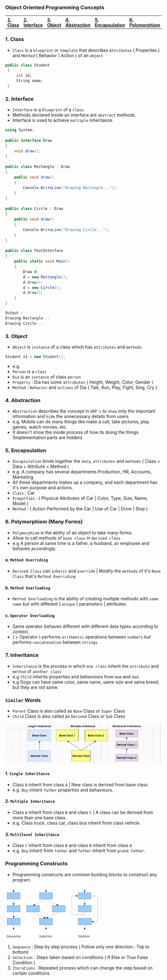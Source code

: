 ### Object Oriented Programming Concepts

<table>
  <tr>
    <th align=left><a href= "#class">1. Class</a></th>
    <th align=left><a href= "#int">2. Interface</a></th>
    <th align=left><a href= "#obj">3. Object</a></th>
    <th align=left><a href= "#abs">4. Abstraction</a></th>
    <th align=left><a href= "#enc">5. Encapsulation</a></th>
    <th align=left><a href= "#poly">6. Polymorphism</a></th>
    <th align=left><a href= "#inh">7. Inheritance</a></th>
  </tr>
</table>

<h3 name='class'>1. Class</h3>

- `Class` is a `blueprint` or `template` that describes `Attributes` ( Properties ) and `Method` ( Behavior | Action ) of an `object`

```C#
public class Student  
 {  
     int id; 
     String name; 
 }  
```

<h3 name='int'>2. Interface</h3>

- `Interface` is a `blueprint` of a `class`.
- Methods declared inside an interface are `abstract` methods.
- Interface is used to achieve `multiple` inheritance.

```C#
using System;  

public interface Draw
{  
    void draw();  
}  

public class Rectangle : Draw  
{  
    public void draw()  
    {  
        Console.WriteLine("Drawing Rectangle...");  
    }  
}  

public class Circle : Draw
{  
    public void draw()  
    {  
        Console.WriteLine("Drawing Circle...");  
    }  
}  

public class TestInterface  
{  
    public static void Main()  
    {  
        Draw d;  
        d = new Rectangle();  
        d.draw();  
        d = new Circle();  
        d.draw();  
    }  
}  
```

```C#
Output :
Drawing Rectangle...
Drawing Circle...
```

<h3 name='obj'>3. Object</h3> 

- `Object` is `instance` of a class which has `attributes` and `methods`.

```C#
Student s1 = new Student();
```

- e.g. 
- `Person` is a `class` 
- `Dia` is an `instance` of class `person`
- `Property` : Dia has some `attributes` ( Height, Weight, Color, Gender )    
- `Method` : `Behavior` and `actions` of Dia ( Talk, Run, Play, Fight, Sing, Cry )

<h3 name='abs'>4. Abstraction</h3>

- `Abstraction` describes the concept in `OOP's` to `show` only the important information and `hide` the unnecessary details from users.
- e.g. Mobile can do many things like make a call, take pictures, play games, watch movies, etc.
- It doesn't show the inside process of how its doing the things (Implementation parts are hidden)

<h3 name='enc'>5. Encapsulation</h3> 

- `Encapsulation` binds together the `data`, `attributes` and `methods` ( Class = Data + Attribute + Method )
- e.g. A company has several departments Production, HR, Accounts, Marketing.
- All these departments makes up a company, and each department has it's own purpose and actions.
- `Class` : Car
- `Properties` : ( Physical Attributes of Car | Color, Type, Size, Name, Model )
- `Method` : ( Action Performed by the Car | Use of Car | Drive | Stop )

<h3 name='poly'>6. Polymorphism (Many Forms)</h3>

- `Polymorphism` is the ability of an object to take many forms.
- Allow to call methods of `base class` in `derived class`
- e.g A person at same time is a father, a husband, an employee and behaves accordingly.

#### a. `Method Overriding`
- `Derived Class` can `inherit` and `override` | Modify the `methods` of it's `Base Class` that's `Method Overriding`

#### b. `Method Overloading`
- `Method Overloading` is the ability of creating multiple methods with `same name` but with different ( `unique` ) parameters | attributes.

#### c. `Operator Overloading`
- Same operator behaves different with different data types according to context.
- ( + Operator ) performs `arithmetic` operations between `numbers` but performs `concatenation` between `strings`.

<h3 name='inh'>7. Inheritance</h3> 

- `Inheritance` is the process in which `one class` inherit the `attribute` and `method` of `another class`
- e.g `Child` inherits properties and behaviours from `mom` and `dad`.
- e.g Dogs can have same color, same name, same size and same breed, but they are not same.

### `Similar` Words

- `Parent` Class is also called as `Base` Class or `Super` Class
- `Child` Class is also called as `Derived` Class or `Sub` Class

<img src='Image/Inheritance.jpg'>

#### 1. `Single Inheritance`
- Class `B` inherit from class `A` | New class is derived from base class.
- e.g. `Boy` inherit `father` properties and behaviours.

#### 2. `Multiple Inheritance`
- Class `A` inherit from class `B` and class `C` | A class can be derived from more than one base class.
- e.g. Class truck, class car, class bus inherit from class vehicle.

#### 3. `Multilevel Inheritance`
- Class `C` inherit from class `B` and class `B` inherit from class `A`
- e.g. `Boy` inherit from `father` and `father` inherit from `grand father`.

### Programming Constructs

- Programming constructs are common building blocks to construct any program.

<img src='Image/Programming Construct.png'>

1. `Sequence` : Step by step process ( Follow only one direction : Top to bottom)
2. `Selection` : Steps taken based on conditions ( If Else or True False Condition )
3. `Iterations` : Repeated process which can change the step based on certain conditions.
